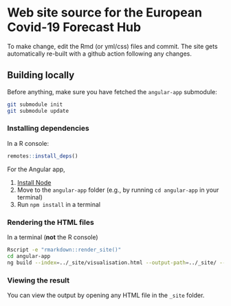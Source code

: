 # Web site source for the European Covid-19 Forecast Hub

To make change, edit the Rmd (or yml/css) files and commit. The site gets automatically re-built with a github action following any changes.

## Building locally

Before anything, make sure you have fetched the `angular-app` submodule:

```sh
git submodule init
git submodule update
```

### Installing dependencies

In a R console:

```r
remotes::install_deps()
```

For the Angular app, 

1. [Install Node](https://nodejs.dev/learn/how-to-install-nodejs)
1. Move to the `angular-app` folder (e.g., by running `cd angular-app` in your terminal)
1. Run `npm install` in a terminal

### Rendering the HTML files

In a terminal (**not** the R console)

```sh
Rscript -e "rmarkdown::render_site()"
cd angular-app
ng build --index=../_site/visualisation.html --output-path=../_site/ --delete-output-path=false --base-href="/"
```

### Viewing the result

You can view the output by opening any HTML file in the `_site` folder. 
